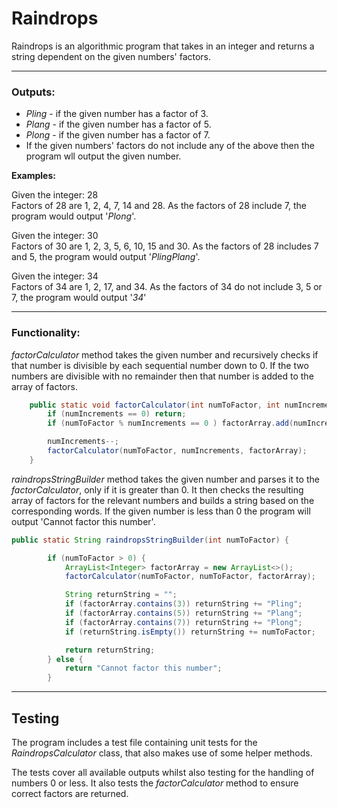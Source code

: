 # Raindrops

Raindrops is an algorithmic program that takes in an integer and returns a string dependent on the given numbers' factors.

---

### Outputs:

- *Pling* - if the given number has a factor of 3.
- *Plang* - if the given number has a factor of 5.
- *Plong* - if the given number has a factor of 7.
- If the given numbers' factors do not include any of the above then the program wll output the given number.

**Examples:**

Given the integer: 28 \
Factors of 28 are 1, 2, 4, 7, 14 and 28. As the factors of 28 include 7, the program would output '*Plong*'.

Given the integer: 30 \
Factors of 30 are 1, 2, 3, 5, 6, 10, 15 and 30. As the factors of 28 includes 7 and 5, the program would output '*PlingPlang*'.

Given the integer: 34 \
Factors of 34 are 1, 2, 17, and 34. As the factors of 34 do not include 3, 5 or 7, the program would output '*34*'

---

### Functionality:

*factorCalculator* method takes the given number and recursively checks if that number is divisible by each sequential number down to 0. If the two numbers are divisible with no remainder then that number is added to the array of factors.

```java
    public static void factorCalculator(int numToFactor, int numIncrements, ArrayList<Integer> factorArray) {
        if (numIncrements == 0) return;
        if (numToFactor % numIncrements == 0 ) factorArray.add(numIncrements);

        numIncrements--;
        factorCalculator(numToFactor, numIncrements, factorArray);
    }
```

*raindropsStringBuilder* method takes the given number and parses it to the *factorCalculator*, only if it is greater than 0. It then checks the resulting array of factors for the relevant numbers and builds a string based on the corresponding words. If the given number is less than 0 the program will output 'Cannot factor this number'.

```java
public static String raindropsStringBuilder(int numToFactor) {

        if (numToFactor > 0) {
            ArrayList<Integer> factorArray = new ArrayList<>();
            factorCalculator(numToFactor, numToFactor, factorArray);

            String returnString = "";
            if (factorArray.contains(3)) returnString += "Pling";
            if (factorArray.contains(5)) returnString += "Plang";
            if (factorArray.contains(7)) returnString += "Plong";
            if (returnString.isEmpty()) returnString += numToFactor;

            return returnString;
        } else {
            return "Cannot factor this number";
        }

```

---

## Testing

The program includes a test file containing unit tests for the *RaindropsCalculator* class, that also makes use of some helper methods.

The tests cover all available outputs whilst also testing for the handling of numbers 0 or less. It also tests the *factorCalculator* method to ensure correct factors are returned.
